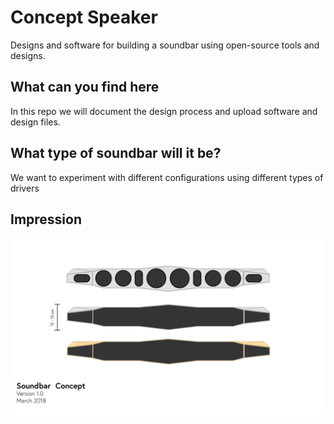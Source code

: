 # Concept Speaker
Designs and software for building a soundbar using open-source tools and designs.

## What can you find here
In this repo we will document the design process and upload software and design files.

## What type of soundbar will it be?
We want to experiment with different configurations using different types of drivers

## Impression
![Concept drawing](/images/concept_v1.png)

